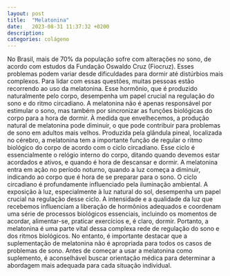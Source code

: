 ```yaml
---
layout: post
title:  "Melatonina"
date:   2023-08-31 11:37:32 +0200
description: 
categories: colágeno
---
```

No Brasil, mais de 70% da população sofre com alterações no sono, de acordo com estudos da Fundação Oswaldo Cruz (Fiocruz). Esses problemas podem variar desde dificuldades para dormir até distúrbios mais complexos. Para lidar com essas questões, muitas pessoas estão recorrendo ao uso da melatonina. Esse hormônio, que é produzido naturalmente pelo corpo, desempenha um papel crucial na regulação do sono e do ritmo circadiano.
A melatonina não é apenas responsável por estimular o sono, mas também por sincronizar as funções biológicas do corpo para a hora de dormir. À medida que envelhecemos, a produção natural de melatonina pode diminuir, o que pode contribuir para problemas de sono em adultos mais velhos.
Produzida pela glândula pineal, localizada no cérebro, a melatonina tem a importante função de regular o ritmo biológico do corpo de acordo com o ciclo circadiano. Esse ciclo é essencialmente o relógio interno do corpo, ditando quando devemos estar acordados e ativos, e quando é hora de descansar e dormir. A melatonina entra em ação no período noturno, quando a luz começa a diminuir, indicando ao corpo que é hora de se preparar para o sono.
O ciclo circadiano é profundamente influenciado pela iluminação ambiental. A exposição à luz, especialmente à luz natural do sol, desempenha um papel crucial na regulação desse ciclo. A intensidade e a qualidade da luz que recebemos influenciam a liberação de hormônios adequados e coordenam uma série de processos biológicos essenciais, incluindo os momentos de acordar, alimentar-se, praticar exercícios e, é claro, dormir.
Portanto, a melatonina é uma parte vital dessa complexa rede de regulação do sono e dos ritmos biológicos. No entanto, é importante destacar que a suplementação de melatonina não é apropriada para todos os casos de problemas de sono. Antes de começar a usar a melatonina como suplemento, é aconselhável buscar orientação médica para determinar a abordagem mais adequada para cada situação individual.

